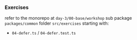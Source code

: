 ### Exercises

refer to the monorepo at `day-3/00-base/workshop` sub package `packages/common` folder `src/exercises` starting with:

- `04-defer.ts` / `04-defer.test.ts`
